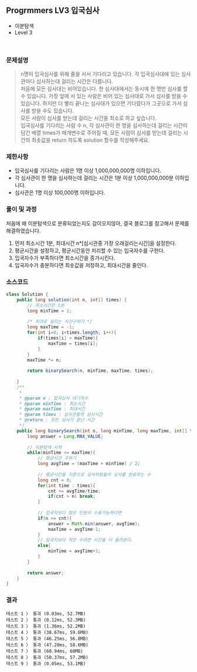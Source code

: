 ## Progrmmers LV3 입국심사
- 이분탐색
- Level 3

<br>

### 문제설명

> n명이 입국심사를 위해 줄을 서서 기다리고 있습니다. 각 입국심사대에 있는 심사관마다 심사하는데 걸리는 시간은 다릅니다.<br>
처음에 모든 심사대는 비어있습니다. 한 심사대에서는 동시에 한 명만 심사를 할 수 있습니다. 가장 앞에 서 있는 사람은 비어 있는 심사대로 가서 심사를 받을 수 있습니다. 하지만 더 빨리 끝나는 심사대가 있으면 기다렸다가 그곳으로 가서 심사를 받을 수도 있습니다.<br>
모든 사람이 심사를 받는데 걸리는 시간을 최소로 하고 싶습니다.<br>
입국심사를 기다리는 사람 수 n, 각 심사관이 한 명을 심사하는데 걸리는 시간이 담긴 배열 times가 매개변수로 주어질 때, 모든 사람이 심사를 받는데 걸리는 시간의 최솟값을 return 하도록 solution 함수를 작성해주세요.


### 제한사항
- 입국심사를 기다리는 사람은 1명 이상 1,000,000,000명 이하입니다.
- 각 심사관이 한 명을 심사하는데 걸리는 시간은 1분 이상 1,000,000,000분 이하입니다.
- 심사관은 1명 이상 100,000명 이하입니다.

### 풀이 및 과정
처음에 왜 이분탐색으로 분류되었는지도 감이오지않아, 결국 블로그를 참고해서 문제를 해결하였습니다.

1. 먼저 최소시간 1분, 최대시간 n*[심시관중 가장 오래걸리는시간]을 설정한다.
2. 평균시간을 설정하고, 평균시간동안 처리할 수 있는 입국자수를 구한다.
3. 입국자수가 부족하다면 최소시간을 증가시킨다.
4. 입국자수가 충분하다면 최솟값을 저장하고, 최대시간을 줄인다.


### 소스코드
```java
class Solution {
    public long solution(int n, int[] times) {        
        // 최소시간은 1분
        long minTime = 1;
        
        /* 최대로 걸리는 시간구하기 */
        long maxTime = -1;
        for(int i=0; i<times.length; i++){
            if(times[i] > maxTime){
                maxTime = times[i];
            }
        }
        maxTime *= n;
        
        return binarySearch(n, minTime, maxTime, times);
        
    }
    /**
     * 
     * @param n : 입국심사 대기자수
     * @param minTime : 최소시간
     * @param maxTime : 최대시간
     * @param times : 십사관들의 심시시간
     * @return : 모든 심사가 끝난 시간
     */
    public long binarySearch(int n, long minTime, long maxTime, int[] times){
        long answer = Long.MAX_VALUE;
        
        // 이분탐색 시작
        while(minTime <= maxTime){
        	// 평균시간 구하기
            long avgTime = (maxTime + minTime) / 2;
            
            // 평균시간을 기준으로 심사위원들이 심사를 완료하는 수
            long cnt = 0;
            for(int time : times){
                cnt += avgTime/time;
                if(cnt > n) break;
            }
        
            // 입국자보다 많은 인원이 수용가능하다면 
            if(n <= cnt){
                answer = Math.min(answer, avgTime);
                maxTime = avgTime-1;
            }
            // 입국자보다 적은 수라면 시간을 더 올려본다.
            else{
                minTime = avgTime+1;
            }
        }
        
        return answer;
    }
}
```

### 결과
```
테스트 1 〉	통과 (0.03ms, 52.7MB)
테스트 2 〉	통과 (0.12ms, 52.3MB)
테스트 3 〉	통과 (1.36ms, 52.2MB)
테스트 4 〉	통과 (38.67ms, 59.6MB)
테스트 5 〉	통과 (46.25ms, 56.8MB)
테스트 6 〉	통과 (47.20ms, 58.6MB)
테스트 7 〉	통과 (60.94ms, 60MB)
테스트 8 〉	통과 (50.37ms, 57.2MB)
테스트 9 〉	통과 (0.05ms, 53.1MB)
```

